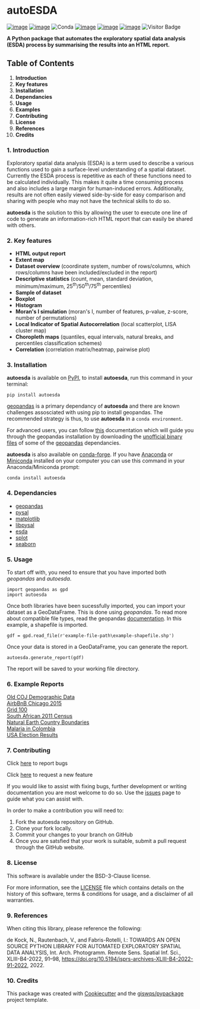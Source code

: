 # autoESDA


[![image](https://img.shields.io/pypi/v/autoesda.svg)](https://pypi.python.org/pypi/autoesda)
[![image](https://img.shields.io/conda/vn/conda-forge/autoesda.svg)](https://anaconda.org/conda-forge/autoesda)
![Conda](https://img.shields.io/conda/dn/conda-forge/autoesda)
[![image](https://github.com/NicholasDeKock/autoesda/workflows/docs/badge.svg)](https://nicholasdekock.github.io/autoesda/)
[![image](https://github.com/NicholasDeKock/autoesda/workflows/build/badge.svg)](https://github.com/giswqs/autoesda/actions?query=workflow%3Abuild)
[![image](https://img.shields.io/pypi/l/autoesda?color=yellow&label=Licence&logo=BSD-3-Clause)](https://opensource.org/licenses/BSD-3-Clause)
![Visitor Badge](https://visitor-badge.laobi.icu/badge?page_id=NicholasDeKock.autoesda)

**A Python package that automates the exploratory spatial data analysis (ESDA) process by summarising the results into an HTML report.**

## Table of Contents
1. **Introduction**
2. **Key features**
3. **Installation**
4. **Dependancies**
5. **Usage**
6. **Examples**
7. **Contributing**
8. **License**
9. **References**
10. **Credits**

### 1. Introduction
Exploratory spatial data analysis (ESDA) is a term used to describe a various functions used to gain a surface-level understanding of a spatial dataset. Currently the ESDA process is repetitive as each of these functions need to be calculated individually. This makes it quite a time consuming process and also includes a large margin for human-induced errors. Additionally, results are not often easily viewed side-by-side for easy comparison and sharing with people who may not have the technical skills to do so.

**autoesda** is the solution to this by allowing the user to execute one line of code to generate an information-rich HTML report that can easily be shared with others.

### 2. Key features
- **HTML output report**
- **Extent map**
- **Dataset overview** (coordinate system, number of rows/columns, which rows/columns have been included/excluded in the report)
- **Descriptive statistics** (count, mean, standard deviation, minimum/maximum, 25<sup>th</sup>/50<sup>th</sup>/75<sup>th</sup> percentiles)
- **Sample of dataset**
- **Boxplot**
- **Histogram**
- **Moran's I simulation** (moran's I, number of features, p-value, z-score, number of permutations)
- **Local Indicator of Spatial Autocorrelation** (local scatterplot, LISA cluster map)
- **Choropleth maps** (quantiles, equal intervals, natural breaks, and percentiles classification schemes)
- **Correlation** (correlation matrix/heatmap, pairwise plot)

### 3. Installation
**autoesda** is available on [PyPI](https://pypi.org/project/autoesda/), to install **autoesda**, run this command in your terminal:
```
pip install autoesda
```
[geopandas](https://github.com/geopandas/geopandas) is a primary dependancy of **autoesda** and there are known challenges assosciated with using pip to install geopandas. The recommended strategy is thus, to use **autoesda** in a `conda environment`.

For advanced users, you can follow [this](https://geopandas.org/en/stable/getting_started/install.html) documentation which will guide you through the geopandas installation by downloading the [unofficial binary files](https://www.lfd.uci.edu/~gohlke/pythonlibs/) of some of the [geopandas](https://github.com/geopandas/geopandas) dependancies.

**autoesda** is also available on [conda-forge](https://anaconda.org/conda-forge/autoesda). If you have [Anaconda](https://www.anaconda.com/products/distribution#download-section) or [Miniconda](https://docs.conda.io/en/latest/miniconda.html) installed on your computer you can use this command in your Anaconda/Miniconda prompt:
```
conda install autoesda
```

### 4. Dependancies
- [geopandas](https://github.com/geopandas/geopandas)
- [pysal](https://github.com/pysal/pysal)
- [matplotlib](https://github.com/matplotlib/matplotlib)
- [libpysal](https://github.com/pysal/libpysal)
- [esda](https://github.com/pysal/esda)
- [splot](https://github.com/pysal/splot)
- [seaborn](https://github.com/mwaskom/seaborn)

### 5. Usage
To start off with, you need to ensure that you have imported both *geopandas* and *autoesda*.
```
import geopandas as gpd
import autoesda
```

Once both libraries have been sucessfully imported, you can import your dataset as a GeoDataFrame. This is done using *geopandas*. To read more about compatible file types, read the geopandas [documentation](https://geopandas.org/en/stable/docs/user_guide/io.html). In this example, a shapefile is imported.
```
gdf = gpd.read_file(r'example-file-path\example-shapefile.shp')
```

Once your data is stored in a GeoDataFrame, you can generate the report. 
```
autoesda.generate_report(gdf)
```

The report will be saved to your working file directory.

### 6. Example Reports
[Old COJ Demographic Data](https://autoesda.github.io/autoESDA-static/)<br>
[AirbBnB Chicago 2015](https://nicholasdekock.github.io/autoesda/example_reports/v1-airbnb.html)<br>
[Grid 100](https://nicholasdekock.github.io/autoesda/example_reports/v2-grid100.html)<br>
[South African 2011 Census](https://nicholasdekock.github.io/autoesda/example_reports/v3-southafrica.html)<br>
[Natural Earth Country Boundaries](https://nicholasdekock.github.io/autoesda/example_reports/v4-naturalearth.html)<br>
[Malaria in Colombia](https://nicholasdekock.github.io/autoesda/example_reports/v5-colombia.html)<br>
[USA Election Results](https://nicholasdekock.github.io/autoesda/example_reports/v6-usa.html)<br>

### 7. Contributing
Click [here](https://github.com/NicholasDeKock/autoesda/issues/new/choose) to report bugs

Click [here](https://github.com/NicholasDeKock/autoesda/issues/new/choose) to request a new feature

If you would like to assist with fixing bugs, further development or writing documentation you are most welcome to do so. Use the [issues](https://github.com/NicholasDeKock/autoesda/issues) page to guide what you can assist with. 

In order to make a contribution you will need to:

1. Fork the autoesda repository on GitHub.
2. Clone your fork locally.
3. Commit your changes to your branch on GitHub
4. Once you are satsfied that your work is suitable, submit a pull request through the GitHub website.

### 8. License
This software is available under the BSD-3-Clause license.

For more information, see the [LICENSE](https://github.com/NicholasDeKock/autoesda/blob/main/LICENSE) file which contains details on the history of this software, terms & conditions for usage, and a disclaimer of all warranties.

### 9. References
When citing this library, please reference the following:

de Kock, N., Rautenbach, V., and Fabris-Rotelli, I.: TOWARDS AN OPEN SOURCE PYTHON LIBRARY FOR AUTOMATED EXPLORATORY SPATIAL DATA ANALYSIS, Int. Arch. Photogramm. Remote Sens. Spatial Inf. Sci., XLIII-B4-2022, 91–98, https://doi.org/10.5194/isprs-archives-XLIII-B4-2022-91-2022, 2022.

### 10. Credits
This package was created with [Cookiecutter](https://github.com/cookiecutter/cookiecutter) and the [giswqs/pypackage](https://github.com/giswqs/pypackage) project template.
